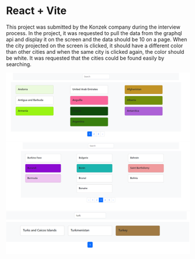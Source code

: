 # React + Vite

This project was submitted by the Konzek company during the interview process.
In the project, it was requested to pull the data from the graphql api and display it on the screen and the data should be 10 on a page. When the city projected on the screen is clicked, it should have a different color than other cities and when the same city is clicked again, the color should be white.
It was requested that the cities could be found easily by searching.

![alt text](image.png) ![alt text](image-1.png)
![alt text](image-2.png)